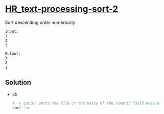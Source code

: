 # [HR_text-processing-sort-2](https://www.hackerrank.com/challenges/text-processing-sort-2)

Sort descending order numerically

```txt
Input:
1
3
2

Output:
3
2
1
```

## Solution

* sh

  ```sh
  # -n option sorts the file on the basis of the numeric field available
  sort -nr
  ```
